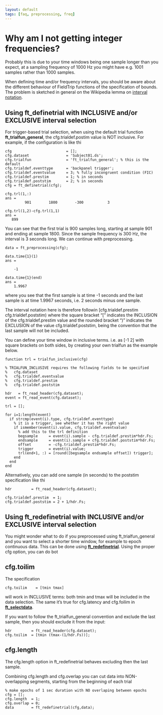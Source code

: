 ```yaml
---
layout: default
tags: [faq, preprocessing, freq]
---
```


#  Why am I not getting integer frequencies?

Probably this is due to your time windows being one sample longer than you expect, at a sampling frequency of 1000 Hz you might have e.g. 1001 samples rather than 1000 samples.

When defining time and/or frequency intervals, you should be aware about the different behaviour of FieldTrip functions of the specification of bounds. The problem is sketched in general on the Wikipedia lemma on [interval notation](http://en.wikibooks.org/wiki/Algebra/Interval_Notation). 

## Using ft_definetrial with INCLUSIVE and/or EXCLUSIVE interval selection

For trigger-based trial selection, when using the default trial function **ft_trialfun_general**, the cfg.trialdef.postim value is NOT inclusive. For example, if the configuration is like thi

	cfg                         = [];
	cfg.dataset                 = 'Subject01.ds';
	cfg.trialfun                = 'ft_trialfun_general'; % this is the default
	cfg.trialdef.eventtype      = 'backpanel trigger';
	cfg.trialdef.eventvalue     = 3; % fully incongruent condition (FIC)
	cfg.trialdef.prestim        = 1; % in seconds
	cfg.trialdef.poststim       = 2; % in seconds
	cfg = ft_definetrial(cfg);
	
	cfg.trl(1,:)
	ans =
	         901        1800        -300           3
	         
	cfg.trl(1,2)-cfg.trl(1,1)
	ans =
	   899 

You can see that the first trial is 900 samples long, starting at sample 901 and ending at sample 1800. Since the sample frequency is 300 Hz, the interval is 3 seconds long. We can continue with preprocessing.

	data = ft_preprocessing(cfg);
	  
	data.time{1}(1)
	ans =
	
	    -1
	
	data.time{1}(end)
	ans =
	    1.9967

where you see that the first sample is at time -1 seconds and the last sample is at time 1.9967 seconds, i.e. 2 seconds minus one sample. 

The interval notation here is therefore followin
    [cfg.trialdef.prestim cfg.trialdef.poststim)
where the square bracket “[” indicates the INCLUSION of the cfg.trialdef.prestim value and the rounded bracket “)” indicates the EXCLUSION of the value cfg.trialdef.poststim, being the convention that the last sample will not be included.

You can define your time window in inclusive terms. i.e. as [-1 2] with square brackets on both sides, by creating your own trialfun as the example below.

	function trl = trialfun_inclusive(cfg)
	
	% TRIALFUN_INCLUSIVE requires the following fields to be specified
	%   cfg.dataset
	%   cfg.trialdef.eventvalue
	%   cfg.trialdef.prestim
	%   cfg.trialdef.poststim
	
	hdr   = ft_read_header(cfg.dataset);
	event = ft_read_event(cfg.dataset);
	
	trl = [];
	
	for i=1:length(event)
	  if strcmp(event(i).type, cfg.trialdef.eventtype)
	    % it is a trigger, see whether it has the right value
	    if ismember(event(i).value, cfg.trialdef.eventvalue)
	      % add this to the trl definition
	      begsample     = event(i).sample - cfg.trialdef.prestim*hdr.Fs;
	      endsample     = event(i).sample + cfg.trialdef.poststim*hdr.Fs;
	      offset        = -cfg.trialdef.prestim*hdr.Fs;
	      trigger       = event(i).value;
	      trl(end+1, :) = [round([begsample endsample offset]) trigger];
	    end
	  end
	end

Alternatively, you can add one sample (in seconds) to the poststim specification like thi

	hdr         = ft_read_header(cfg.dataset);
	
	cfg.trialdef.prestim  = 1;
	cfg.trialdef.poststim = 2 + 1/hdr.Fs;

## Using ft_redefinetrial with INCLUSIVE and/or EXCLUSIVE interval selection

You might wonder what to do if you preprocessed using ft_trialfun_general and you want to select a shorter time window, for example to epoch continuous data. This can be done using **[ft_redefinetrial](/reference/ft_redefinetrial)**. Using the proper cfg option, you can do bot

## cfg.toilim

The specification

    cfg.toilim    = [tmin tmax] 
    
will work in INCLUSIVE terms: both tmin and tmax will be included in the data selection. The same it’s true for cfg.latency and cfg.foilim in **[ft_selectdata](/reference/ft_selectdata)**.

If you want to follow the ft_trialfun_general convention and exclude the last sample, then you should exclude it from the input: 

	hdr         = ft_read_header(cfg.dataset);
	cfg.toilim  = [tmin (tmax-(1/hdr.Fs))];

## cfg.length

The cfg.length option in ft_redefinetrial behaves excluding then the last sample.

Combining cfg.length and cfg.overlap you can cut data into NON-overlapping segments, starting from the beginning of each trial

	% make epochs of 1 sec duration with NO overlaping between epochs
	cfg = [];
	cfg.length  = 1;
	cfg.overlap = 0;
	data        = ft_redefinetrial(cfg,data);

